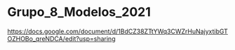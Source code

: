 # Grupo_8_Modelos_2021

https://docs.google.com/document/d/1BdCZ38ZTtYWq3CWZrHuNajyxtibGTOZHOBo_qreNDCA/edit?usp=sharing
